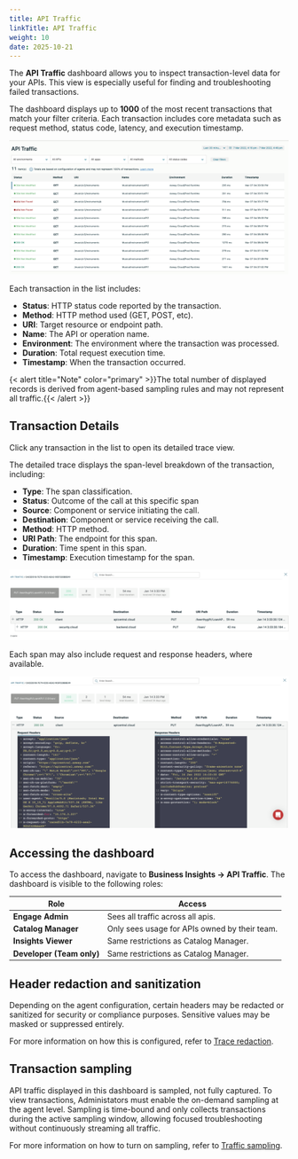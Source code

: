 ```yaml
---
title: API Traffic
linkTitle: API Traffic
weight: 10
date: 2025-10-21
---
```


The **API Traffic** dashboard allows you to inspect transaction-level data for your APIs. This view is especially useful for finding and troubleshooting failed transactions.

The dashboard displays up to **1000** of the most recent transactions that match your filter criteria. Each transaction includes core metadata such as request method, status code, latency, and execution timestamp.

![Example of API traffic](/static/Images/central/api_traffic.png)

Each transaction in the list includes:

* **Status**: HTTP status code reported by the transaction.
* **Method**:	HTTP method used (GET, POST, etc).
* **URI**: Target resource or endpoint path.
* **Name**:	The API or operation name.
* **Environment**: The environment where the transaction was processed.
* **Duration**: Total request execution time.
* **Timestamp**: When the transaction occurred.

{< alert title="Note" color="primary" >}}The total number of displayed records is derived from agent-based sampling rules and may not represent all traffic.{{< /alert >}}

## Transaction Details

Click any transaction in the list to open its detailed trace view.

The detailed trace displays the span-level breakdown of the transaction, including:

* **Type**:	The span classification.
* **Status**:	Outcome of the call at this specific span
* **Source**: Component or service initiating the call.
* **Destination**: Component or service receiving the call.
* **Method**: HTTP method.
* **URI Path**: The endpoint for this span.
* **Duration**: Time spent in this span.
* **Timestamp**: Execution timestamp for the span.

![Example of API traffic details](/static/Images/central/api_traffic_details.png)

Each span may also include request and response headers, where available.

![Example of API traffic request and response](/static/Images/central/api_traffic_request_response.png)

## Accessing the dashboard

To access the dashboard, navigate to **Business Insights -> API Traffic**.
The dashboard is visible to the following roles:

| Role                                       | Access                                                                     |
| ------------------------------------------ | -------------------------------------------------------------------------- |
| **Engage Admin**                           | Sees all traffic across all apis.                                          |
| **Catalog Manager**                        | Only sees usage for APIs owned by their team.                              |
| **Insights Viewer**                        | Same restrictions as Catalog Manager.                                      |
| **Developer (Team only)**                  | Same restrictions as Catalog Manager.                                      |

## Header redaction and sanitization

Depending on the agent configuration, certain headers may be redacted or sanitized for security or compliance purposes. Sensitive values may be masked or suppressed entirely.

For more information on how this is configured, refer to [Trace redaction](/content/en/docs/connect_manage_environ/connected_agent_common_reference/trace_redaction.md/).

## Transaction sampling

API traffic displayed in this dashboard is sampled, not fully captured. To view transactions, Administators must enable the on-demand sampling at the agent level. Sampling is time-bound and only collects transactions during the active sampling window, allowing focused troubleshooting without continuously streaming all traffic.

For more information on how to turn on sampling, refer to [Traffic sampling](/content/en/docs/connect_manage_environ/connected_agent_common_reference/trace_sampling.md/).
